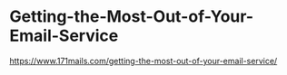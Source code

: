 # Getting-the-Most-Out-of-Your-Email-Service
https://www.171mails.com/getting-the-most-out-of-your-email-service/
